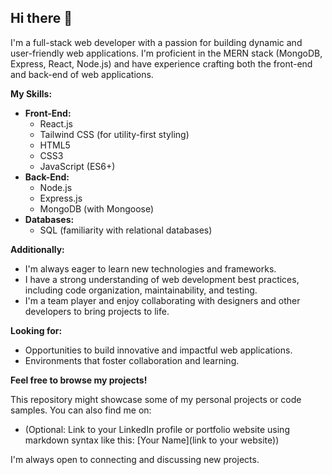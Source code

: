 ## Hi there 👋

I'm a full-stack web developer with a passion for building dynamic and user-friendly web applications. I'm proficient in the MERN stack (MongoDB, Express, React, Node.js) and have experience crafting both the front-end and back-end of web applications.

**My Skills:**

* **Front-End:**
    * React.js
    * Tailwind CSS (for utility-first styling)
    * HTML5
    * CSS3
    * JavaScript (ES6+)
* **Back-End:**
    * Node.js
    * Express.js
    * MongoDB (with Mongoose)
* **Databases:**
    * SQL (familiarity with relational databases)

**Additionally:**

* I'm always eager to learn new technologies and frameworks.
* I have a strong understanding of web development best practices, including code organization, maintainability, and testing.
* I'm a team player and enjoy collaborating with designers and other developers to bring projects to life.

**Looking for:**

* Opportunities to build innovative and impactful web applications.
* Environments that foster collaboration and learning.

**Feel free to browse my projects!**

This repository might showcase some of my personal projects or code samples. You can also find me on:

* (Optional: Link to your LinkedIn profile or portfolio website using markdown syntax like this: [Your Name](link to your website))

I'm always open to connecting and discussing new projects.
